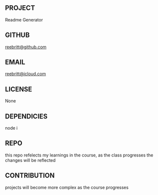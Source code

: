 ## PROJECT 
  Readme Generator
  
  ## GITHUB 
  reebritt@github.com

  ## EMAIL 
  reebritt@icloud.com

  ## LICENSE 
  None

  ## DEPENDICIES 
  node i
  ## REPO 
  this repo refelects my learnings in the course, as the class progresses the changes will be reflected 

  ## CONTRIBUTION 
  projects will become more complex as the course progresses